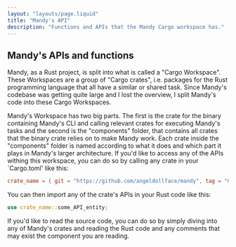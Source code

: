 ```yaml
---
layout: "layouts/page.liquid"
title: "Mandy's API"
description: "Functions and APIs that the Mandy Cargo workspace has."
---
```


## Mandy's APIs and functions

Mandy, as a Rust project, is split into what is called a "Cargo Workspace". These Workspaces are a group of "Cargo crates", i.e. packages for the Rust programming language that all have a similar or shared task. Since Mandy's codebase was getting quite large and I lost the overview, I split Mandy's code into these Cargo Workspaces. 

Mandy's Workspace has two big parts. The first is the crate for the binary containing Mandy's CLI and calling relevant crates for executing Mandy's tasks and the second is the "components" folder, that contains all crates that the binary crate relies on to make Mandy work. Each crate inside the "components" folder is named according to what it does and which part it plays in Mandy's larger architecture. If you'd like to access any of the APIs withing this workspace, you can do so by calling any crate in your `Cargo.toml' like this:

```TOML
crate_name = { git = "https://github.com/angeldollface/mandy", tag = "0.3.1", path = "components/crate_name" }
```

You can then import any of the crate's APIs in your Rust code like this:

```Rust
use crate_name::some_API_entity;
```

If you'd like to read the source code, you can do so by simply diving into any of Mandy's crates and reading the Rust code and any comments that may exist the component you are reading.